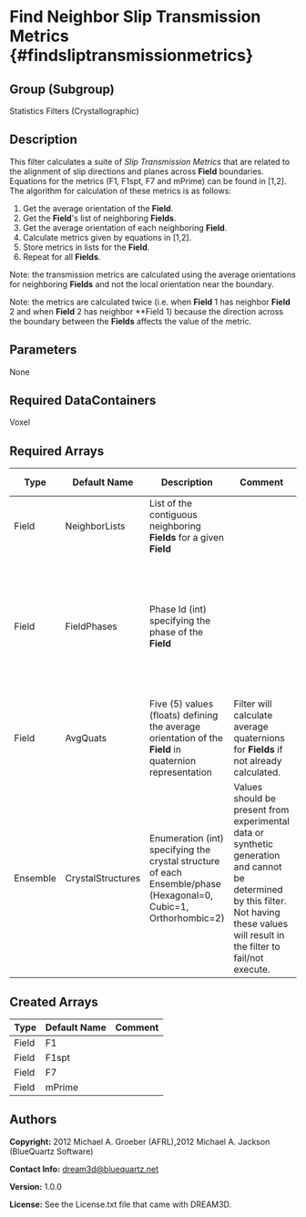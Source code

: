 Find Neighbor Slip Transmission Metrics {#findsliptransmissionmetrics}
======

## Group (Subgroup) ##
Statistics Filters (Crystallographic)

## Description ##
This filter calculates a suite of *Slip Transmission Metrics* that are related to the alignment of slip directions and planes across **Field** boundaries.  Equations for the metrics (F1, F1spt, F7 and mPrime) can be found in [1,2].  The algorithm for calculation of these metrics is as follows:

1. Get the average orientation of the **Field**.
2. Get the **Field**'s list of neighboring **Fields**.
3. Get the average orientation of each neighboring **Field**.
4. Calculate metrics given by equations in [1,2].
5. Store metrics in lists for the **Field**.
6. Repeat for all **Fields**.

Note: the transmission metrics are calculated using the average orientations for neighboring **Fields** and not the local orientation near the boundary.

Note: the metrics are calculated twice (i.e. when **Field** 1 has neighbor **Field** 2 and when **Field** 2 has neighbor **Field 1) because the direction across the boundary between the **Fields** affects the value of the metric. 
  
## Parameters ##
None

## Required DataContainers ##
Voxel

## Required Arrays ##

| Type | Default Name | Description | Comment | Filters Known to Create Data
|------|--------------|-------------|---------|-----|
| Field | NeighborLists | List of the contiguous neighboring **Fields** for a given **Field** |  | Find Field Neighbors (Statistics) |
| Field | FieldPhases | Phase Id (int) specifying the phase of the **Field**| | Find Field Phases (Generic), Read Field Info File (IO), Pack Primary Phases (SyntheticBuilding), Insert Precipitate Phases (SyntheticBuilding), Establish Matrix Phase (SyntheticBuilding) |
| Field | AvgQuats | Five (5) values (floats) defining the average orientation of the **Field** in quaternion representation | Filter will calculate average quaternions for **Fields** if not already calculated. | Find Field Average Orientations (Statistics) |
| Ensemble | CrystalStructures | Enumeration (int) specifying the crystal structure of each Ensemble/phase (Hexagonal=0, Cubic=1, Orthorhombic=2) | Values should be present from experimental data or synthetic generation and cannot be determined by this filter. Not having these values will result in the filter to fail/not execute. | Read H5Ebsd File (IO), Read Ensemble Info File (IO), Initialize Synthetic Volume (SyntheticBuilding) |

## Created Arrays ##
| Type | Default Name | Comment |
|------|--------------|---------|
| Field | F1 |  |
| Field | F1spt |  |
| Field | F7 |  |
| Field | mPrime |  |


## Authors ##

**Copyright:** 2012 Michael A. Groeber (AFRL),2012 Michael A. Jackson (BlueQuartz Software)

**Contact Info:** dream3d@bluequartz.net

**Version:** 1.0.0

**License:**  See the License.txt file that came with DREAM3D.


